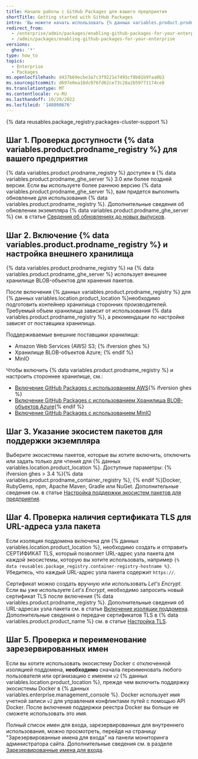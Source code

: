 ```yaml
---
title: Начало работы с GitHub Packages для вашего предприятия
shortTitle: Getting started with GitHub Packages
intro: 'Вы можете начать использовать {% данных variables.product.prodname_registry %} для {% данных variables.location.product_location %}, включив эту функцию, настроив стороннее хранилище, настроив экосистемы, которые вы хотите поддерживать, и обновив сертификат TLS.'
redirect_from:
  - /enterprise/admin/packages/enabling-github-packages-for-your-enterprise
  - /admin/packages/enabling-github-packages-for-your-enterprise
versions:
  ghes: '*'
type: how_to
topics:
  - Enterprise
  - Packages
ms.openlocfilehash: d437b69ecbe3a7c3f9221e7495cf8b01b9faa0b3
ms.sourcegitcommit: d697e0ea10dc076fd62ce73c28a2b59771174ce8
ms.translationtype: MT
ms.contentlocale: ru-RU
ms.lasthandoff: 10/20/2022
ms.locfileid: '148098676'
---
```

{% data reusables.package_registry.packages-cluster-support %}

## Шаг 1. Проверка доступности {% data variables.product.prodname_registry %} для вашего предприятия

{% data variables.product.prodname_registry %} доступен в {% data variables.product.prodname_ghe_server %} 3.0 или более поздней версии. Если вы используете более раннюю версию {% data variables.product.prodname_ghe_server %}, вам придется выполнить обновление для использования {% data variables.product.prodname_registry %}. Дополнительные сведения об обновлении экземпляра {% data variables.product.prodname_ghe_server %} см. в статье [Сведения об обновлениях до новых выпусков](/admin/overview/about-upgrades-to-new-releases).
## Шаг 2. Включение {% data variables.product.prodname_registry %} и настройка внешнего хранилища

{% data variables.product.prodname_registry %} на {% data variables.product.prodname_ghe_server %} использует внешнее хранилище BLOB-объектов для хранения пакетов.

После включения {% данных variables.product.prodname_registry %} для {% данных variables.location.product_location %}необходимо подготовить контейнер хранилища сторонних производителей. Требуемый объем хранилища зависит от использования {% data variables.product.prodname_registry %}, а рекомендации по настройке зависят от поставщика хранилища.

Поддерживаемые внешние поставщики хранилища:
- Amazon Web Services (AWS) S3; {% ifversion ghes %}
- Хранилище BLOB-объектов Azure; {% endif %}
- MinIO

Чтобы включить {% data variables.product.prodname_registry %} и настроить стороннее хранилище, см.:
  - [Включение GitHub Packages с использованием AWS](/admin/packages/enabling-github-packages-with-aws){% ifversion ghes %}
  - [Включение GitHub Packages с использованием Хранилища BLOB-объектов Azure](/admin/packages/enabling-github-packages-with-azure-blob-storage){% endif %}
  - [Включение GitHub Packages с использованием MinIO](/admin/packages/enabling-github-packages-with-minio)

## Шаг 3. Указание экосистем пакетов для поддержки экземпляра

Выберите экосистемы пакетов, которые вы хотите включить, отключить или задать только для чтения для {% данных variables.location.product_location %}. Доступные параметры: {% ifversion ghes > 3.4 %}{% data variables.product.prodname_container_registry %}, {% endif %}Docker, RubyGems, npm, Apache Maven, Gradle или NuGet.  Дополнительные сведения см. в статье [Настройка поддержки экосистем пакетов для предприятия](/enterprise/admin/packages/configuring-package-ecosystem-support-for-your-enterprise).

## Шаг 4. Проверка наличия сертификата TLS для URL-адреса узла пакета

Если изоляция поддомена включена для {% данных variables.location.product_location %}, необходимо создать и отправить СЕРТИФИКАТ TLS, который позволяет URL-адрес узла пакета для каждой экосистемы, которую вы хотите использовать, например `{% data reusables.package_registry.container-registry-hostname %}`. Убедитесь, что каждый URL-адрес узла пакета содержит `https://`.

  Сертификат можно создать вручную или использовать _Let's Encrypt_. Если вы уже используете _Let's Encrypt_, необходимо запросить новый сертификат TLS после включения {% data variables.product.prodname_registry %}. Дополнительные сведения об URL-адресах узла пакета см. в статье [Включение изоляции поддомена](/enterprise/admin/configuration/enabling-subdomain-isolation). Дополнительные сведения о передаче сертификатов TLS в {% data variables.product.product_name %} см. в статье [Настройка TLS](/enterprise/admin/configuration/configuring-tls).

## Шаг 5. Проверка и переименование зарезервированных имен

Если вы хотите использовать экосистему Docker с отключенной изоляцией поддомена, **необходимо** сначала переименовать любого пользователя или организацию с именем `v2` {% данных variables.location.product_location %}, прежде чем включить поддержку экосистемы Docker в {% данных variables.enterprise.management_console %}. Docker использует имя учетной записи `v2` для управления конфликтами путей с помощью API Docker. После включения поддержки реестра Docker вы больше не сможете использовать это имя.

Полный список имен для входа, зарезервированных для внутреннего использования, можно просмотреть, перейдя на страницу "Зарезервированные имена для входа" на панели мониторинга администратора сайта. Дополнительные сведения см. в разделе [Зарезервированные имена для входа](/admin/configuration/configuring-your-enterprise/site-admin-dashboard#reserved-logins).
